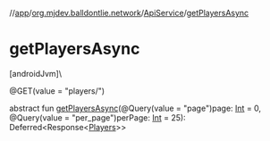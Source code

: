 //[app](../../../index.md)/[org.mjdev.balldontlie.network](../index.md)/[ApiService](index.md)/[getPlayersAsync](get-players-async.md)

# getPlayersAsync

[androidJvm]\

@GET(value = &quot;players/&quot;)

abstract fun [getPlayersAsync](get-players-async.md)(@Query(value = &quot;page&quot;)page: [Int](https://kotlinlang.org/api/latest/jvm/stdlib/kotlin/-int/index.html) = 0, @Query(value = &quot;per_page&quot;)perPage: [Int](https://kotlinlang.org/api/latest/jvm/stdlib/kotlin/-int/index.html) = 25): Deferred&lt;Response&lt;[Players](../../org.mjdev.balldontlie.model/-players/index.md)&gt;&gt;
